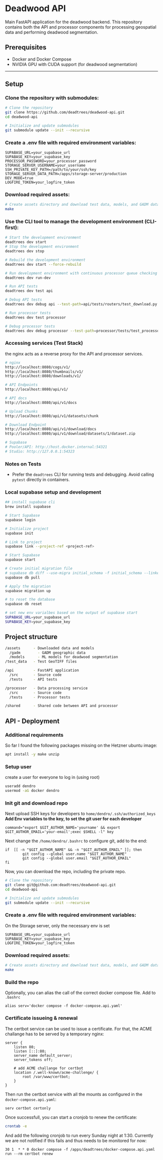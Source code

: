 # Deadwood API

Main FastAPI application for the deadwood backend. This repository contains both the API and processor components for processing geospatial data and performing deadwood segmentation.

## Prerequisites

- Docker and Docker Compose
- NVIDIA GPU with CUDA support (for deadwood segmentation)

---

## Setup
### Clone the repository with submodules:

```bash
# Clone the repository
git clone https://github.com/deadtrees/deadwood-api.git
cd deadwood-api

# Initialize and update submodules
git submodule update --init --recursive

```

### Create a .env file with required environment variables:

```
SUPABASE_URL=your_supabase_url
SUPABASE_KEY=your_supabase_key
PROCESSOR_PASSWORD=your_processor_password
STORAGE_SERVER_USERNAME=your_username
SSH_PRIVATE_KEY_PATH=/path/to/your/ssh/key
STORAGE_SERVER_DATA_PATH=/apps/storage-server/production
DEV_MODE=true
LOGFIRE_TOKEN=your_logfire_token
```

### Download required assets:

```bash
# Create assets directory and download test data, models, and GADM data
make
```

### Use the CLI tool to manage the development environment (CLI-first):

```bash
# Start the development environment
deadtrees dev start
# Stop the development environment
deadtrees dev stop

# Rebuild the development environment
deadtrees dev start --force-rebuild

# Run development environment with continuous processor queue checking
deadtrees dev run-dev

# Run API tests
deadtrees dev test api

# Debug API tests
deadtrees dev debug api --test-path=api/tests/routers/test_download.py

# Run processor tests
deadtrees dev test processor

# Debug processor tests
deadtrees dev debug processor --test-path=processor/tests/test_processor.py

```

### Accessing services (Test Stack)

the nginx acts as a reverse proxy for the API and processor services.

```bash
# nginx
http://localhost:8080/cogs/v1/
http://localhost:8080/thumbnails/v1/
http://localhost:8080/downloads/v1/

# API Endpoints
http://localhost:8080/api/v1/

# API docs
http://localhost:8080/api/v1/docs

# Upload Chunks
http://localhost:8080/api/v1/datasets/chunk

# Download Endpoint
http://localhost:8080/api/v1/download/docs
http://localhost:8080/api/v1/download/datasets/1/dataset.zip

# Supabase
# Pooler/API: http://host.docker.internal:54321
# Studio: http://127.0.0.1:54323

```

### Notes on Tests

- Prefer the `deadtrees` CLI for running tests and debugging. Avoid calling `pytest` directly in containers.

### Local supabase setup and development

```bash
## install supabase cli
brew install supabase

# Start Supabase
supabase login

# Initialize project
supabase init

# Link to project
supabase link --project-ref <project-ref>

# Start Supabase
supabase start

# Create initial migration file
# supabase db diff --use-migra initial_schema -f initial_schema --linked
supabase db pull

# Apply the migration
supabase migration up

# to reset the database
supabase db reset

# set new env varialbes based on the output of supabase start
SUPABASE_URL=your_supabase_url
SUPABASE_KEY=your_supabase_key

```

## Project structure

```bash
/assets      - Downloaded data and models
  /gadm        - GADM geographic data
  /models      - ML models for deadwood segmentation
/test_data   - Test GeoTIFF files

/api         - FastAPI application
  /src       - Source code
  /tests     - API tests

/processor   - Data processing service
  /src       - Source code
  /tests     - Processor tests

/shared      - Shared code between API and processor
```


## API - Deployment

### Additional requirements

So far I found the following packages missing on the Hetzner ubuntu image:

```bash
apt install -y make unzip 
```

### Setup user

create a user for everyone to log in (using root)

```bash
useradd dendro
usermod -aG docker dendro
```

### Init git and download repo

Next upload SSH keys for developers to `home/dendro/.ssh/authorized_keys`
**Add Env variables to the key, to set the git user for each developer**

```
command="export $GIT_AUTHOR_NAME='yourname' && export $GIT_AUTHOR_EMAIL='your-email';exec $SHELL -l" key
```

Next change the `/home/dendro/.bashrc` to configure git, add to the end:

```
if  [[ -n "$GIT_AUTHOR_NAME" && -n "$GIT_AUTHOR_EMAIL" ]]; then
        git config --global user.name "$GIT_AUTHOR_NAME"
        git config --global user.email "$GIT_AUTHOR_EMAIL"
fi
```

Now, you can download the repo, including the private repo.

```bash
# Clone the repository
git clone git@github.com:deadtrees/deadwood-api.git
cd deadwood-api

# Initialize and update submodules
git submodule update --init --recursive
```

### Create a .env file with required environment variables:

On the Storage server, only the necessary env is set
```
SUPABASE_URL=your_supabase_url
SUPABASE_KEY=your_supabase_key
LOGFIRE_TOKEN=your_logfire_token
```

### Download required assets:

```bash
# Create assets directory and download test data, models, and GADM data
make
```

### Build the repo

Optionally, you can alias the call of the correct docker compose file. Add to `.bashrc`

```
alias serv='docker compose -f docker-compose.api.yaml'
```

### Certificate issueing & renewal

The certbot service can be used to issue a certificate. For that, the ACME challange 
has to be served by a temporary nginx:

```nginx
server {
    listen 80;
    listen [::]:80;
    server_name default_server;
    server_tokens off;

    # add ACME challange for certbot
    location /.well-known/acme-challenge/ {
        root /var/www/certbot;
    }
}
```

Then run the certbot service with all the mounts as configured in the `docker-compose.api.yaml`:

```bash
serv certbot certonly
```

Once successfull, you can start a cronjob to renew the certificate:

```bash
crontab -e
```

And add the following cronjob to run every Sunday night at 1:30. Currently we are not notified if this
fails and thus needs to be monitored for now:

```
30 1  * * 0 docker compose -f /apps/deadtrees/docker-compose.api.yaml run --rm certbot renew
```
